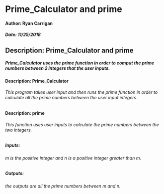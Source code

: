 # Prime_Calculator and prime

#### Author: Ryan Carrigan
##### Date: 11/25/2018

## Description: Prime_Calculator and prime
##### Prime_Calculator uses the prime function in order to comput the prime numbers between 2 integers that the user inputs.

#### Description: Prime_Calculator
###### This program takes user input and then runs the prime function in order to calculate all the prime numbers between the user input integers. 

#### Description: prime
###### This function uses user inputs to calculate the prime numbers between the two integers. 
##### Inputs:
###### m is the positive integer and n is a positive integer greater than m.
##### Outputs: 
###### the outputs are all the prime numbers between m and n.

